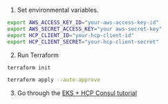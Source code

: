 1. Set environmental variables.

```sh
export AWS_ACCESS_KEY_ID="your-aws-access-key-id"
export AWS_SECRET_ACCESS_KEY="your aws-secret-key"
export HCP_CLIENT_ID="your-hcp-client-id"
export HCP_CLIENT_SECRET="your-hcp-client-secret"
```

2. Run Terraform

```sh
terraform init
```

```sh
terraform apply --auto-approve
```

3. Go through the [EKS + HCP Consul tutorial](https://developer.hashicorp.com/consul/tutorials/cloud-production/consul-client-eks)
